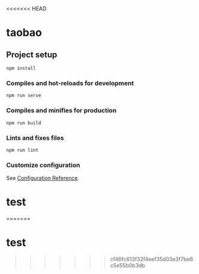 <<<<<<< HEAD
# taobao

## Project setup
```
npm install
```

### Compiles and hot-reloads for development
```
npm run serve
```

### Compiles and minifies for production
```
npm run build
```

### Lints and fixes files
```
npm run lint
```

### Customize configuration
See [Configuration Reference](https://cli.vuejs.org/config/).
# test
=======
# test
>>>>>>> cf46fc613f32f4eef35d03e3f7be6c5e55b0b3db
